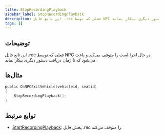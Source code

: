 ```yaml
---
title: StopRecordingPlayback
sidebar_label: StopRecordingPlayback
description: این تابع فایل .rec فعلی که توسط NPC در حال اجرا است را متوقف می‌کند و باعث می‌شود که تا زمان دریافت دستور دیگری بیکار بماند.
tags: []
---
```


## توضیحات

این تابع فایل .rec فعلی که توسط NPC در حال اجرا است را متوقف می‌کند و باعث می‌شود که تا زمان دریافت دستور دیگری بیکار بماند.


## مثال‌ها

```c
public OnNPCExitVehicle(vehicleid, seatid)
{
    StopRecordingPlayback();
}
```

## توابع مرتبط

- [StartRecordingPlayback](StartRecordingPlayback): پخش فایل .rec را متوقف می‌کند.